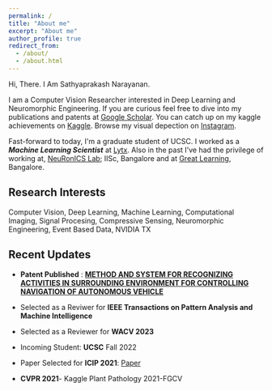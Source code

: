 ```yaml
---
permalink: /
title: "About me"
excerpt: "About me"
author_profile: true
redirect_from: 
  - /about/
  - /about.html
---
```

Hi, There. I Am Sathyaprakash Narayanan.

I am a Computer Vision Researcher interested in Deep Learning and Neuromorphic Engineering. If you are curious feel free to dive into my publications and patents at [Google Scholar](https://scholar.google.com/citations?user=rI5VHWoAAAAJ&hl=en&oi=ao). You can catch up on my kaggle achievements on [Kaggle](https://www.kaggle.com/satabios). Browse my visual depection on [Instagram](https://www.instagram.com/brat_rat.sathya/).

Fast-forward to today, I'm a graduate student of UCSC. I worked as a ***Machine Learning Scientist*** at [Lytx](https://www.lytx.com/en-us/). Also in the past I’ve had the privilege of working at, [NeuRonICS Lab](https://labs.dese.iisc.ac.in/neuronics/); IISc, Bangalore and at [Great Learning](https://www.greatlearning.in/), Bangalore.

## Research Interests

Computer Vision, Deep Learning, Machine Learning, Computational Imaging, Signal Procesing, Compressive Sensing, Neuromorphic Engineering, Event Based Data, NVIDIA TX

## Recent Updates
-  **Patent Published** : [**METHOD AND SYSTEM FOR RECOGNIZING ACTIVITIES IN SURROUNDING ENVIRONMENT FOR CONTROLLING NAVIGATION OF AUTONOMOUS VEHICLE**](https://patents.google.com/patent/US20220324477A1/en)
 
- Selected as a Reviwer for **IEEE Transactions on Pattern Analysis and Machine Intelligence**
- Selected as a Reviewer for **WACV 2023**
- Incoming Student: **UCSC** Fall 2022
- Paper Selected for **ICIP 2021**: [Paper](https://ieeexplore.ieee.org/abstract/document/9506769)
- **CVPR 2021**- Kaggle Plant Pathology 2021-FGCV

